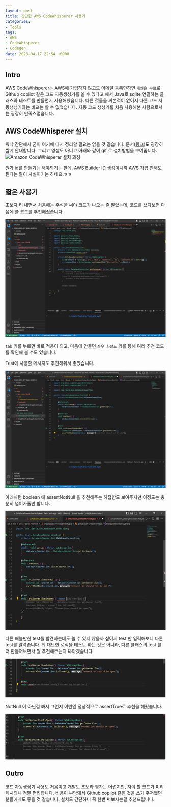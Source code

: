 ```yaml
---
layout: post
title: 간단한 AWS CodeWhisperer 사용기
categories:
- Tools
tags:
- AWS
- CodeWhisperer
- Codegen
date: 2023-04-17 22:54 +0900
---
```


## Intro

AWS CodeWhisperer는 AWS에 가입하지 않고도 이메일 등록만하면 `개인은 무료`로 Github copilot 같은 코드 자동생성기를 쓸 수 있다고 해서 Java로 sqlite 연결하는 클래스와 테스트를 만들면서 사용해봤습니다. 다른 것들을 써본적이 없어서 다른 코드 자동생성기와는 비교는 할 수 없었습니다. 자동 코드 생성기를 처음 사용해본 사람으로서는 굉장히 만족스럽습니다.

## AWS CodeWhisperer 설치

워낙 간단해서 굳이 여기에 다시 정리할 필요는 없을 것 같습니다. 문서([링크](https://docs.aws.amazon.com/codewhisperer/latest/userguide/whisper-setup-indv-devs.html))도 굉장히 짧게 안내합니다. 그리고 영상도 아니고 아래와 같이 gif 로 설치방법을 보여줍니다.
![Amazon CodeWhisperer 설치 과정](https://docs.aws.amazon.com/images/codewhisperer/latest/userguide/images/cwspr-in-2-min_1x.gif)

뭔가 id를 만들기는 해야되기는 한데, AWS Builder ID 생성이니까 AWS 가입 안해도 된다는 말이 사실이기는 하네요.ㅎㅎ

## 짧은 사용기

초보자 티 내면서 처음에는 주석을 써야 코드가 나오는 줄 알았는데, 코드를 쓰다보면 다음에 쓸 코드를 추천해줬습니다.

![Singleton getInstance method 자동 생성](/assets/img/2023-04-17-aws-codewhisperer-usage/2023-04-17-codewhisperer-example1-singleton.png)

`tab` 키를 누르면 바로 적용이 되고, 마음에 안들면 `좌우 화살표` 키를 통해 여러 추천 코드를 확인해 볼 수도 있습니다.

Test에 사용할 메시지도 추천해줘서 좋았습니다.

![Test message 추천](/assets/img/2023-04-17-aws-codewhisperer-usage/2023-04-17-codewhisperer-example2-message.png)

아래처럼 boolean 에 assertNotNull 을 추천해주는 허접함도 보여주지만 이정도는 충분히 넘어가줄만 합니다.

![Test Code 생성](/assets/img/2023-04-17-aws-codewhisperer-usage/2023-04-17-codewhisperer-example3-next-test-logic.png)

다른 해볼만한 test를 발견하는데도 쓸 수 있지 않을까 싶어서 test 만 입력해보니 다른 test를 알려줍니다. 뭐 대단한 로직을 테스트 하는 것은 아니라, 다른 클래스의 test 를 더 만들어보면서 뭘 추천해주는지 봐야겠습니다.

![Test 추천](/assets/img/2023-04-17-aws-codewhisperer-usage/2023-04-17-codewhisperer-example4-new-test.png)

NotNull 이 아닌걸 봐서 그런지 이번엔 정상적으로 assertTrue로 추천을 해줬습니다.

![Test Code 생성](/assets/img/2023-04-17-aws-codewhisperer-usage/2023-04-17-codewhisperer-example5-new-test-logic.png)

## Outro

코드 자동생성기 사용도 처음이고 개발도 초보라 평가는 어렵지만, 쳐야 할 코드가 미리 제시되니 정말 편리합니다. 비용이 부담돼서 Github copilot 같은 것을 쓰기 주저했던 분들에게도 좋을 것 같습니다. 설치도 간단하니 꼭 한번 써보시는걸 추천드립니다.
